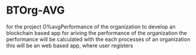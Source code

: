 # BTOrg-AVG
for the project O%avgPerformance of the organization
to develop an blockchain based app for ariving the performance of the organization
the performance will be calculated with the each processes of an organization
this will be an web based app, where user registers

